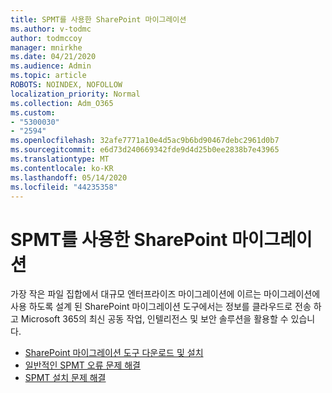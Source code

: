 ```yaml
---
title: SPMT를 사용한 SharePoint 마이그레이션
ms.author: v-todmc
author: todmccoy
manager: mnirkhe
ms.date: 04/21/2020
ms.audience: Admin
ms.topic: article
ROBOTS: NOINDEX, NOFOLLOW
localization_priority: Normal
ms.collection: Adm_O365
ms.custom:
- "5300030"
- "2594"
ms.openlocfilehash: 32afe7771a10e4d5ac9b6bd90467debc2961d0b7
ms.sourcegitcommit: e6d73d240669342fde9d4d25b0ee2838b7e43965
ms.translationtype: MT
ms.contentlocale: ko-KR
ms.lasthandoff: 05/14/2020
ms.locfileid: "44235358"
---
```

# <a name="sharepoint-migration-with-spmt"></a>SPMT를 사용한 SharePoint 마이그레이션

가장 작은 파일 집합에서 대규모 엔터프라이즈 마이그레이션에 이르는 마이그레이션에 사용 하도록 설계 된 SharePoint 마이그레이션 도구에서는 정보를 클라우드로 전송 하 고 Microsoft 365의 최신 공동 작업, 인텔리전스 및 보안 솔루션을 활용할 수 있습니다.

- [SharePoint 마이그레이션 도구 다운로드 및 설치](https://docs.microsoft.com/sharepointmigration/introducing-the-sharepoint-migration-tool)
- [일반적인 SPMT 오류 문제 해결](https://docs.microsoft.com/sharepointmigration/troubleshooting-common-spmt-issues)
- [SPMT 설치 문제 해결](https://docs.microsoft.com/sharepointmigration/spmt-install-issues#troubleshooting-spmt-installation-issues)
